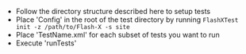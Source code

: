 - Follow the directory structure described here to setup tests
- Place 'Config' in the root of the test directory by running `FlashXTest init -z /path/to/Flash-X -s site`
- Place 'TestName.xml' for each subset of tests you want to run
- Execute 'runTests' 
